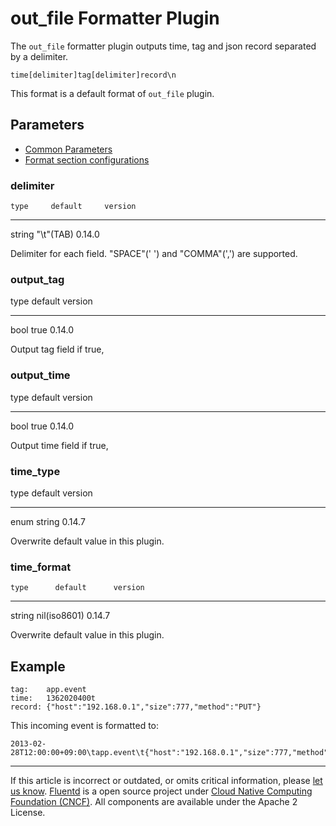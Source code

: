 # out\_file Formatter Plugin

The `out_file` formatter plugin outputs time, tag and json record
separated by a delimiter.

``` {.CodeRay}
time[delimiter]tag[delimiter]record\n
```

This format is a default format of `out_file` plugin.


## Parameters

-   [Common Parameters](/articles/plugin-common-parameters.md)
-   [Format section configurations](/articles/format-section.md)


### delimiter

    type     default     version
  -------- ------------ ---------
   string   "\\t"(TAB)   0.14.0

Delimiter for each field. "SPACE"(' ') and "COMMA"(',') are supported.


### output\_tag

   type   default   version
  ------ --------- ---------
   bool    true     0.14.0

Output tag field if true,


### output\_time

   type   default   version
  ------ --------- ---------
   bool    true     0.14.0

Output time field if true,


### time\_type

   type   default   version
  ------ --------- ---------
   enum   string    0.14.7

Overwrite default value in this plugin.


### time\_format

    type      default      version
  -------- -------------- ---------
   string   nil(iso8601)   0.14.7

Overwrite default value in this plugin.


## Example

``` {.CodeRay}
tag:    app.event
time:   1362020400t
record: {"host":"192.168.0.1","size":777,"method":"PUT"}
```

This incoming event is formatted to:

``` {.CodeRay}
2013-02-28T12:00:00+09:00\tapp.event\t{"host":"192.168.0.1","size":777,"method":"PUT"}
```


------------------------------------------------------------------------

If this article is incorrect or outdated, or omits critical information,
please [let us know](https://github.com/fluent/fluentd-docs/issues?state=open).
[Fluentd](http://www.fluentd.org/) is a open source project under [Cloud
Native Computing Foundation (CNCF)](https://cncf.io/). All components
are available under the Apache 2 License.
